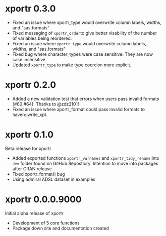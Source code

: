 # xportr 0.3.0
* Fixed an issue where xportr_type would overwrite column labels, widths, and "sas.formats"
* Fixed messaging of `xportr_order`to give better visability of the number of variables being reordered.
* Fixed an issue where `xportr_type` would overwrite column labels, widths, and "sas.formats"
* Fixed bug where character_types were case sensitive. They are now case insensitive.
* Updated `xportr_type` to make type coercion more explicit. 

# xportr 0.2.0
* Added a new validation test that errors when users pass invalid formats (#60 #64). Thanks to @zdz2101!
* Fixed an issue where xportr_format could pass invalid formats to haven::write_xpt.

# xportr 0.1.0

Beta release for xportr 

* Added exported functions `xportr_varnames` and `xportr_tidy_rename` into `dev` folder found on GitHub Repostiory.  Intention to move into packages after CRAN release.
* Fixed xportr_format() bug
* Using admiral ADSL dataset in examples

# xportr 0.0.0.9000

Initial alpha release of xportr

* Development of 5 core functions
* Package down site and documentation created
